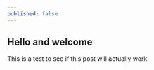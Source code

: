 ```yaml
---
published: false
---
```

## Hello and welcome

This is a test to see if this post will actually work
